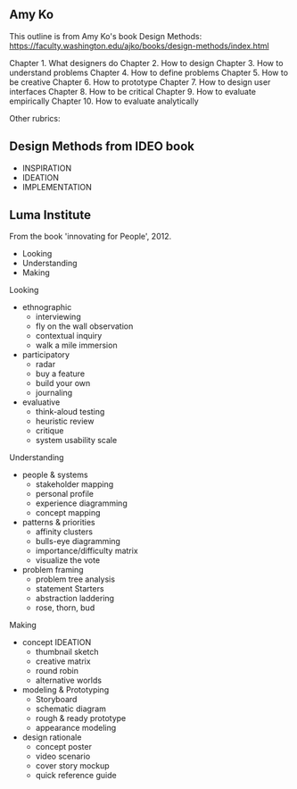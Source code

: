 ## Amy Ko

This outline is from Amy Ko's book Design Methods:
https://faculty.washington.edu/ajko/books/design-methods/index.html

Chapter 1. What designers do
Chapter 2. How to design
Chapter 3. How to understand problems
Chapter 4. How to define problems
Chapter 5. How to be creative
Chapter 6. How to prototype
Chapter 7. How to design user interfaces
Chapter 8. How to be critical
Chapter 9. How to evaluate empirically
Chapter 10. How to evaluate analytically

Other rubrics:

## Design Methods from IDEO book
- INSPIRATION
- IDEATION
- IMPLEMENTATION


## Luma Institute
From the book 'innovating for People', 2012.
- Looking
- Understanding
- Making

Looking
- ethnographic
  - interviewing
  - fly on the wall observation
  - contextual inquiry
  - walk a mile immersion
- participatory
  - radar
  - buy a feature
  - build your own
  - journaling
- evaluative
  - think-aloud testing
  - heuristic review
  - critique
  - system usability scale

Understanding
- people & systems
  - stakeholder mapping
  - personal profile
  - experience diagramming
  - concept mapping
- patterns & priorities
  - affinity clusters
  - bulls-eye diagramming
  - importance/difficulty matrix
  - visualize the vote
- problem framing
  - problem tree analysis
  - statement Starters
  - abstraction laddering
  - rose, thorn, bud

Making
- concept IDEATION
  - thumbnail sketch
  - creative matrix
  - round robin
  - alternative worlds
- modeling & Prototyping
  - Storyboard
  - schematic diagram
  - rough & ready prototype
  - appearance modeling
- design rationale
  - concept poster
  - video scenario
  - cover story mockup
  - quick reference guide
